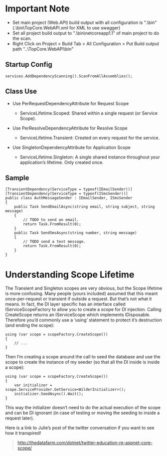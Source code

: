 ﻿# Important Note
- Set main project (Web.API) build output with all configuration is ".\bin\" (.\bin\TopCore.WebAPI.xml for XML to use swagger)
- Set all project build output to ".\bin\netcoreapp1.1\" of main project to do the scan.
- Right Click on Project > Build Tab > All Configuration > Put Build output path "..\TopCore.WebAPI\bin\"
## Startup Config
    
    services.AddDependencyScanning().ScanFromAllAssemblies();

## Class Use
- Use PerRequestDependencyAttribute for Request Scope
  - ServiceLifetime.Scoped: Shared within a single request (or Service Scope).

- Use PerResolveDependencyAttribute for Resolve Scope
  - ServiceLifetime.Transient: Created on every request for the service.

- Use SingletonDependencyAttribute for Application Scope
  - ServiceLifetime.Singleton: A single shared instance throughout your application’s lifetime. Only created once.

## Sample

    [TransientDependency(ServiceType = typeof(IEmailSender))]
    [TransientDependency(ServiceType = typeof(ISmsSender))]
    public class AuthMessageSender : IEmailSender, ISmsSender
    {
        public Task SendEmailAsync(string email, string subject, string message)
        {
            // TODO to send an email.
            return Task.FromResult(0);
        }
        public Task SendSmsAsync(string number, string message)
        {
            // TODO send a text message.
            return Task.FromResult(0);
        }
    }

# Understanding Scope Lifetime
The Transient and Singleton scopes are very obvious, but the Scope lifetime is more confusing. Many people (yours included) assumed that this meant once-per-request or transient if outside a request. But that’s not what it means. In fact, the DI layer specific has an interface called IServiceScopeFactory to allow you to create a scope for DI injection. Calling CreateScope returns an IServiceScope which implements IDisposable. Therefore you’d commonly use a ‘using’ statement to protect it’s destruction (and ending the scope):

    using (var scope = scopeFactory.CreateScope())
    {
        // ...
    }

Then I’m creating a scope around the call to seed the database and use the scope to create the instance of my seeder (so that all the DI inside is inside a scope):
    
    using (var scope = scopeFactory.CreateScope())
    {
        var initializer = scope.ServiceProvider.GetService<WilderInitializer>();
        initializer.SeedAsync().Wait();
    }

This way the initializer doesn’t need to do the actual execution of the scope and can be DI ignorant (in case of testing or moving the seeding to inside a request later).

Here is a link to Julie’s post of the twitter conversation if you want to see how it transpired!

> http://thedatafarm.com/dotnet/twitter-education-re-aspnet-core-scope/ 